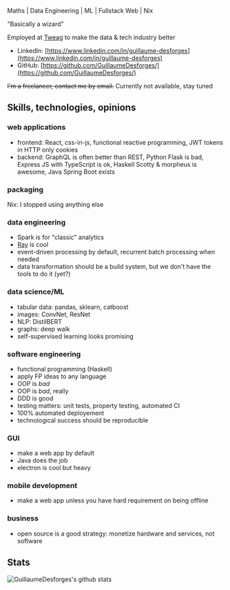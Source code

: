Maths | Data Engineering | ML | Fullstack Web | Nix

"Basically a wizard"

Employed at [Tweag](https://tweag.io) to make the data & tech industry better

* LinkedIn: [https://www.linkedin.com/in/guillaume-desforges](https://www.linkedin.com/in/guillaume-desforges)
* GitHub: [https://github.com/GuillaumeDesforges/](https://github.com/GuillaumeDesforges/)

~~I'm a freelancer, contact me by email.~~
Currently not available, stay tuned

## Skills, technologies, opinions

### web applications
* frontend: React, css-in-js, functional reactive programming, JWT tokens in HTTP only cookies
* backend: GraphQL is often better than REST, Python Flask is bad, Express JS with TypeScript is ok, Haskell Scotty & morpheus is awesome, Java Spring Boot exists

### packaging
Nix: I stopped using anything else

### data engineering
* Spark is for "classic" analytics
* [Ray](https://www.ray.io/) is cool
* event-driven processing by default, recurrent batch processing when needed 
* data transformation should be a build system, but we don't have the tools to do it (yet?)

### data science/ML
* tabular data: pandas, sklearn, catboost
* images: ConvNet, ResNet
* NLP: DistilBERT
* graphs: deep walk
* self-supervised learning looks promising

### software engineering
* functional programming (Haskell)
* apply FP ideas to any language
* OOP is _bad_
* OOP is _bad_, really
* DDD is good
* testing matters: unit tests, property testing, automated CI
* 100% automated deployement
* technological success should be reproducible

### GUI
* make a web app by default
* Java does the job
* electron is cool but heavy

### mobile development
* make a web app unless you have hard requirement on being offline

### business
* open source is a good strategy: monetize hardware and services, not software

## Stats

![GuillaumeDesforges's github stats](https://github-readme-stats.vercel.app/api?username=GuillaumeDesforges)
